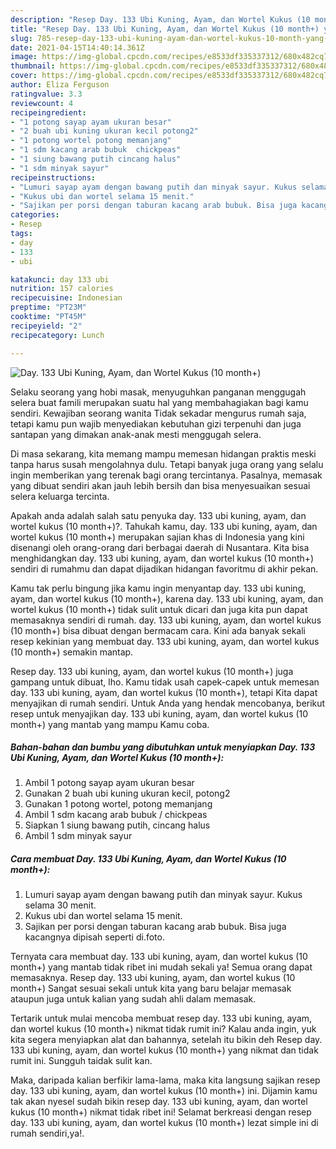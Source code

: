 ```yaml
---
description: "Resep Day. 133 Ubi Kuning, Ayam, dan Wortel Kukus (10 month+) yang nikmat Untuk Jualan"
title: "Resep Day. 133 Ubi Kuning, Ayam, dan Wortel Kukus (10 month+) yang nikmat Untuk Jualan"
slug: 785-resep-day-133-ubi-kuning-ayam-dan-wortel-kukus-10-month-yang-nikmat-untuk-jualan
date: 2021-04-15T14:40:14.361Z
image: https://img-global.cpcdn.com/recipes/e8533df335337312/680x482cq70/day-133-ubi-kuning-ayam-dan-wortel-kukus-10-month-foto-resep-utama.jpg
thumbnail: https://img-global.cpcdn.com/recipes/e8533df335337312/680x482cq70/day-133-ubi-kuning-ayam-dan-wortel-kukus-10-month-foto-resep-utama.jpg
cover: https://img-global.cpcdn.com/recipes/e8533df335337312/680x482cq70/day-133-ubi-kuning-ayam-dan-wortel-kukus-10-month-foto-resep-utama.jpg
author: Eliza Ferguson
ratingvalue: 3.3
reviewcount: 4
recipeingredient:
- "1 potong sayap ayam ukuran besar"
- "2 buah ubi kuning ukuran kecil potong2"
- "1 potong wortel potong memanjang"
- "1 sdm kacang arab bubuk  chickpeas"
- "1 siung bawang putih cincang halus"
- "1 sdm minyak sayur"
recipeinstructions:
- "Lumuri sayap ayam dengan bawang putih dan minyak sayur. Kukus selama 30 menit."
- "Kukus ubi dan wortel selama 15 menit."
- "Sajikan per porsi dengan taburan kacang arab bubuk. Bisa juga kacangnya dipisah seperti di.foto."
categories:
- Resep
tags:
- day
- 133
- ubi

katakunci: day 133 ubi 
nutrition: 157 calories
recipecuisine: Indonesian
preptime: "PT23M"
cooktime: "PT45M"
recipeyield: "2"
recipecategory: Lunch

---
```



![Day. 133 Ubi Kuning, Ayam, dan Wortel Kukus (10 month+)](https://img-global.cpcdn.com/recipes/e8533df335337312/680x482cq70/day-133-ubi-kuning-ayam-dan-wortel-kukus-10-month-foto-resep-utama.jpg)

Selaku seorang yang hobi masak, menyuguhkan panganan menggugah selera buat famili merupakan suatu hal yang membahagiakan bagi kamu sendiri. Kewajiban seorang  wanita Tidak sekadar mengurus rumah saja, tetapi kamu pun wajib menyediakan kebutuhan gizi terpenuhi dan juga santapan yang dimakan anak-anak mesti menggugah selera.

Di masa  sekarang, kita memang mampu memesan hidangan praktis meski tanpa harus susah mengolahnya dulu. Tetapi banyak juga orang yang selalu ingin memberikan yang terenak bagi orang tercintanya. Pasalnya, memasak yang dibuat sendiri akan jauh lebih bersih dan bisa menyesuaikan sesuai selera keluarga tercinta. 



Apakah anda adalah salah satu penyuka day. 133 ubi kuning, ayam, dan wortel kukus (10 month+)?. Tahukah kamu, day. 133 ubi kuning, ayam, dan wortel kukus (10 month+) merupakan sajian khas di Indonesia yang kini disenangi oleh orang-orang dari berbagai daerah di Nusantara. Kita bisa menghidangkan day. 133 ubi kuning, ayam, dan wortel kukus (10 month+) sendiri di rumahmu dan dapat dijadikan hidangan favoritmu di akhir pekan.

Kamu tak perlu bingung jika kamu ingin menyantap day. 133 ubi kuning, ayam, dan wortel kukus (10 month+), karena day. 133 ubi kuning, ayam, dan wortel kukus (10 month+) tidak sulit untuk dicari dan juga kita pun dapat memasaknya sendiri di rumah. day. 133 ubi kuning, ayam, dan wortel kukus (10 month+) bisa dibuat dengan bermacam cara. Kini ada banyak sekali resep kekinian yang membuat day. 133 ubi kuning, ayam, dan wortel kukus (10 month+) semakin mantap.

Resep day. 133 ubi kuning, ayam, dan wortel kukus (10 month+) juga gampang untuk dibuat, lho. Kamu tidak usah capek-capek untuk memesan day. 133 ubi kuning, ayam, dan wortel kukus (10 month+), tetapi Kita dapat menyajikan di rumah sendiri. Untuk Anda yang hendak mencobanya, berikut resep untuk menyajikan day. 133 ubi kuning, ayam, dan wortel kukus (10 month+) yang mantab yang mampu Kamu coba.

<!--inarticleads1-->

##### Bahan-bahan dan bumbu yang dibutuhkan untuk menyiapkan Day. 133 Ubi Kuning, Ayam, dan Wortel Kukus (10 month+):

1. Ambil 1 potong sayap ayam ukuran besar
1. Gunakan 2 buah ubi kuning ukuran kecil, potong2
1. Gunakan 1 potong wortel, potong memanjang
1. Ambil 1 sdm kacang arab bubuk / chickpeas
1. Siapkan 1 siung bawang putih, cincang halus
1. Ambil 1 sdm minyak sayur




<!--inarticleads2-->

##### Cara membuat Day. 133 Ubi Kuning, Ayam, dan Wortel Kukus (10 month+):

1. Lumuri sayap ayam dengan bawang putih dan minyak sayur. Kukus selama 30 menit.
1. Kukus ubi dan wortel selama 15 menit.
1. Sajikan per porsi dengan taburan kacang arab bubuk. Bisa juga kacangnya dipisah seperti di.foto.




Ternyata cara membuat day. 133 ubi kuning, ayam, dan wortel kukus (10 month+) yang mantab tidak ribet ini mudah sekali ya! Semua orang dapat memasaknya. Resep day. 133 ubi kuning, ayam, dan wortel kukus (10 month+) Sangat sesuai sekali untuk kita yang baru belajar memasak ataupun juga untuk kalian yang sudah ahli dalam memasak.

Tertarik untuk mulai mencoba membuat resep day. 133 ubi kuning, ayam, dan wortel kukus (10 month+) nikmat tidak rumit ini? Kalau anda ingin, yuk kita segera menyiapkan alat dan bahannya, setelah itu bikin deh Resep day. 133 ubi kuning, ayam, dan wortel kukus (10 month+) yang nikmat dan tidak rumit ini. Sungguh taidak sulit kan. 

Maka, daripada kalian berfikir lama-lama, maka kita langsung sajikan resep day. 133 ubi kuning, ayam, dan wortel kukus (10 month+) ini. Dijamin kamu tak akan nyesel sudah bikin resep day. 133 ubi kuning, ayam, dan wortel kukus (10 month+) nikmat tidak ribet ini! Selamat berkreasi dengan resep day. 133 ubi kuning, ayam, dan wortel kukus (10 month+) lezat simple ini di rumah sendiri,ya!.

